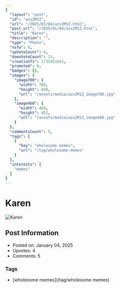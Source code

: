 ```yaml
---
{
  "layout": "post",
  "id": "azx2M1Z",
  "url": "/2025/01/04/azx2M1Z.html",
  "post_url": "/2025/01/04/azx2M1Z.html",
  "title": "Karen",
  "description": "",
  "type": "Photo",
  "nsfw": 0,
  "upVoteCount": 4,
  "downVoteCount": 13,
  "creationTs": 1735951642,
  "promoted": 0,
  "badges": [],
  "images": {
    "image700": {
      "width": 700,
      "height": 688,
      "url": "/assets/media/azx2M1Z_image700.jpg"
    },
    "image460": {
      "width": 460,
      "height": 452,
      "url": "/assets/media/azx2M1Z_image460.jpg"
    }
  },
  "commentsCount": 5,
  "tags": [
    {
      "key": "wholesome memes",
      "url": "/tag/wholesome-memes"
    }
  ],
  "interests": [
    "memes"
  ]
}
---
```


# Karen

![Karen](/assets/media/azx2M1Z_image700.jpg)

## Post Information

- Posted on: January 04, 2025
- Upvotes: 4
- Comments: 5

### Tags

- [wholesome memes](/tag/wholesome memes)
